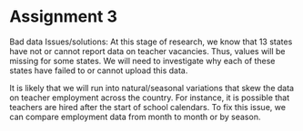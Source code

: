 # Assignment 3
Bad data Issues/solutions: 
At this stage of research, we know that 13 states have not or cannot report data on teacher vacancies.  Thus, values will be missing for some states.  We will need to investigate why each of these states have failed to or cannot upload this data. 

It is likely that we will run into natural/seasonal variations that skew the data on teacher employment across the country.  For instance, it is possible that teachers are hired after the start of school calendars.  To fix this issue, we can compare employment data from month to month or by season. 
